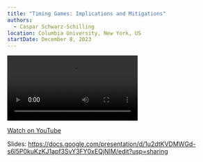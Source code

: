 ```yaml
---
title: "Timing Games: Implications and Mitigations"
authors:
  - Caspar Schwarz-Schilling
location: Columbia University, New York, US
startDate: December 8, 2023
---
```


<video src="https://youtu.be/VdLgPr-i3T4?si=S9z_8gwPlsWLc54f"></video>

[Watch on YouTube](https://youtu.be/VdLgPr-i3T4?si=S9z_8gwPlsWLc54f)

Slides: <https://docs.google.com/presentation/d/1u2dtKVDMWGd-s6l5P0kuKzKJ1apf3SvY3FY0xEQjNIM/edit?usp=sharing>
